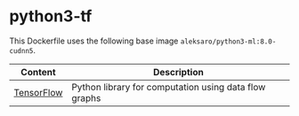 # python3-tf

This Dockerfile uses the following base image ``aleksaro/python3-ml:8.0-cudnn5``.

| Content                                   | Description                                           |
|-------------------------------------------|-------------------------------------------------------|
| [TensorFlow](https://www.tensorflow.org/) | Python library for computation using data flow graphs |
